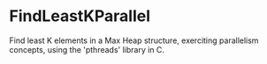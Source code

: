 # FindLeastKParallel
Find least K elements in a Max Heap structure, exerciting parallelism concepts, using the 'pthreads' library in C.
